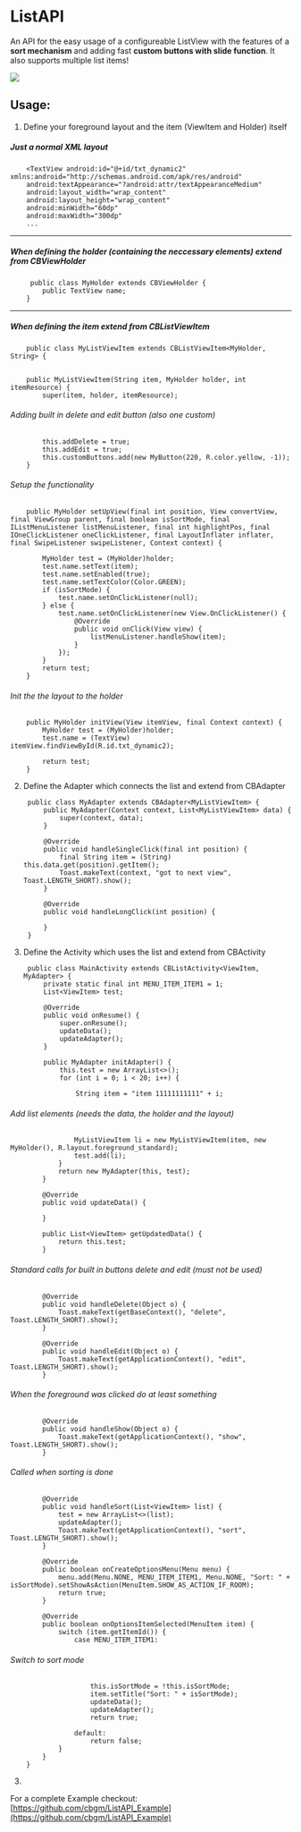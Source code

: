 # ListAPI

An API for the easy usage of a configureable ListView with the features of a **sort mechanism** and adding fast **custom buttons with slide function**.
It also supports multiple list items!

![](https://cdn.pbrd.co/images/1kdzBq37m.png)


## Usage:

1. Define your foreground layout and the item (ViewItem and Holder) itself

##### Just a normal XML layout

        <TextView android:id="@+id/txt_dynamic2" xmlns:android="http://schemas.android.com/apk/res/android"
        android:textAppearance="?android:attr/textAppearanceMedium"
        android:layout_width="wrap_content"
        android:layout_height="wrap_content"
        android:minWidth="60dp"
        android:maxWidth="300dp"
        ...
  -------------   
  
##### When defining the holder (containing the neccessary elements) extend from CBViewHolder 

         public class MyHolder extends CBViewHolder {
            public TextView name;
        }
  -------------   
  
#####  When defining the item extend from CBListViewItem
  
        public class MyListViewItem extends CBListViewItem<MyHolder, String> {


        public MyListViewItem(String item, MyHolder holder, int itemResource) {
            super(item, holder, itemResource); 
    
###### Adding built in delete and edit button (also one custom)

            this.addDelete = true;
            this.addEdit = true;
            this.customButtons.add(new MyButton(220, R.color.yellow, -1));
        }

 
###### Setup the functionality

        public MyHolder setUpView(final int position, View convertView, final ViewGroup parent, final boolean isSortMode, final IListMenuListener listMenuListener, final int highlightPos, final IOneClickListener oneClickListener, final LayoutInflater inflater, final SwipeListener swipeListener, Context context) {

            MyHolder test = (MyHolder)holder;
            test.name.setText(item);
            test.name.setEnabled(true);
            test.name.setTextColor(Color.GREEN);
            if (isSortMode) {
                test.name.setOnClickListener(null);
            } else {
                test.name.setOnClickListener(new View.OnClickListener() {
                    @Override
                    public void onClick(View view) {
                        listMenuListener.handleShow(item);
                    }
                });
            }
            return test;
        }

###### Init the the layout to the holder

        public MyHolder initView(View itemView, final Context context) {
            MyHolder test = (MyHolder)holder;
            test.name = (TextView) itemView.findViewById(R.id.txt_dynamic2);

            return test;
        }
        
2. Define the Adapter which connects the list and extend from CBAdapter
        
        public class MyAdapter extends CBAdapter<MyListViewItem> {
            public MyAdapter(Context context, List<MyListViewItem> data) {
                super(context, data);
            }

            @Override
            public void handleSingleClick(final int position) {
                final String item = (String) this.data.get(position).getItem();
                Toast.makeText(context, "got to next view", Toast.LENGTH_SHORT).show();
            }

            @Override
            public void handleLongClick(int position) {

            }
        }

3. Define the Activity which uses the list and extend from CBActivity

        public class MainActivity extends CBListActivity<ViewItem, MyAdapter> {
            private static final int MENU_ITEM_ITEM1 = 1;
            List<ViewItem> test;

            @Override
            public void onResume() {
                super.onResume();
                updateData();
                updateAdapter();
            }

            public MyAdapter initAdapter() {
                this.test = new ArrayList<>();
                for (int i = 0; i < 20; i++) {

                    String item = "item 11111111111" + i;
                    
###### Add list elements (needs the data, the holder and the layout)

                    MyListViewItem li = new MyListViewItem(item, new MyHolder(), R.layout.foreground_standard);
                    test.add(li);
                }
                return new MyAdapter(this, test);
            }

            @Override
            public void updateData() {

            }

            public List<ViewItem> getUpdatedData() {
                return this.test;
            }

###### Standard calls for built in buttons delete and edit  (must not be used)

            @Override
            public void handleDelete(Object o) {
                Toast.makeText(getBaseContext(), "delete", Toast.LENGTH_SHORT).show();
            }

            @Override
            public void handleEdit(Object o) {
                Toast.makeText(getApplicationContext(), "edit", Toast.LENGTH_SHORT).show();
            }

###### When the foreground was clicked do at least something

            @Override
            public void handleShow(Object o) {
                Toast.makeText(getApplicationContext(), "show", Toast.LENGTH_SHORT).show();
            }


###### Called when sorting is done

            @Override
            public void handleSort(List<ViewItem> list) {
                test = new ArrayList<>(list);
                updateAdapter();
                Toast.makeText(getApplicationContext(), "sort", Toast.LENGTH_SHORT).show();
            }

            @Override
            public boolean onCreateOptionsMenu(Menu menu) {
                menu.add(Menu.NONE, MENU_ITEM_ITEM1, Menu.NONE, "Sort: " + isSortMode).setShowAsAction(MenuItem.SHOW_AS_ACTION_IF_ROOM);
                return true;
            }

            @Override
            public boolean onOptionsItemSelected(MenuItem item) {
                switch (item.getItemId()) {
                    case MENU_ITEM_ITEM1:
                    
###### Switch to sort mode
                        this.isSortMode = !this.isSortMode;
                        item.setTitle("Sort: " + isSortMode);
                        updateData();
                        updateAdapter();
                        return true;

                    default:
                        return false;
                }
            }
        }
        
3. 

For a complete Example checkout: [https://github.com/cbgm/ListAPI_Example](https://github.com/cbgm/ListAPI_Example)
